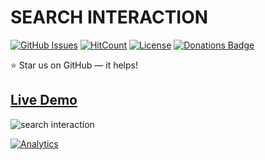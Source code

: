 # SEARCH INTERACTION

[![GitHub Issues](https://img.shields.io/badge/contributions-welcome-brightgreen.svg?style=flat)](https://github.com/alikinvv/search-interaction/issues)  [![HitCount](http://hits.dwyl.com/alikinvv/search-interaction.svg)](http://hits.dwyl.com/alikinvv/search-interaction)  [![License](https://img.shields.io/badge/license-MIT-blue.svg)](https://opensource.org/licenses/MIT)  [![Donations Badge](https://yourdonation.rocks/images/badge.svg)](https://www.paypal.me/alikinvv)

:star: Star us on GitHub — it helps!

## [Live Demo](https://alikinvv.github.io/https://dribbble.s3.amazonaws.com/users/1773016/screenshots/6100737/5.gif?1551359995655/build)

![search interaction](https://dribbble.s3.amazonaws.com/users/1773016/screenshots/6100737/5.gif?1551359995655)

[![Analytics](https://ga-beacon.appspot.com/UA-31485994-5/search-interaction-repo)](https://github.com/alikinvv/search-interaction)
